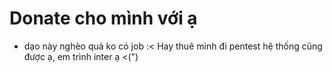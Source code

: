 # Donate cho mình với ạ
- dạo này nghèo quá ko có job :< Hay thuê mình đi pentest hệ thống cũng được ạ, em trình inter ạ <(")
